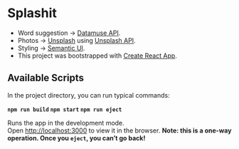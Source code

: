 # Splashit

- Word suggestion -> [Datamuse API](http://www.datamuse.com/api/).
- Photos -> [Unsplash](https://unsplash.com/) using [Unsplash API](https://unsplash.com/developers).
- Styling -> [Semantic UI](https://semantic-ui.com/).
- This project was bootstrapped with [Create React App](https://github.com/facebook/create-react-app).

## Available Scripts

In the project directory, you can run typical commands:

**`npm run build` `npm start` `npm run eject`**

Runs the app in the development mode.\
Open [http://localhost:3000](http://localhost:3000) to view it in the browser.
**Note: this is a one-way operation. Once you `eject`, you can’t go back!**
